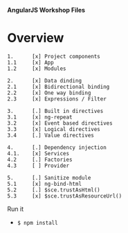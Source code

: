 **AngularJS Workshop Files**

# Overview
    1.      [x] Project components
    1.1     [x] App
    1.2     [x] Modules

    2.      [x] Data dinding
    2.1     [x] Bidirectional binding
    2.2     [x] One way binding
    2.3     [x] Expressions / Filter

    3.      [.] Built in directives
    3.1     [x] ng-repeat
    3.2     [x] Event based directives
    3.3     [x] Logical directives
    3.4     [.] Value directives

    4.      [.] Dependency injection
    4.1.    [x] Services
    4.2     [.] Factories
    4.3     [ ] Provider

    5.      [.] Sanitize module
    5.1     [x] ng-bind-html
    5.2     [.] $sce.trustAsHtml()
    5.3     [x] $sce.trustAsResourceUrl()


Run it
- `$ npm install`
